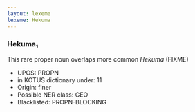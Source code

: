 ```yaml
---
layout: lexeme
lexeme: Hekuma
---
```


###  Hekuma₁

This rare proper noun overlaps more common *Hekuma* (FIXME)
* UPOS:  PROPN
* in KOTUS dictionary under:  11
* Origin:  finer
* Possible NER class:  GEO
* Blacklisted:  PROPN-BLOCKING


